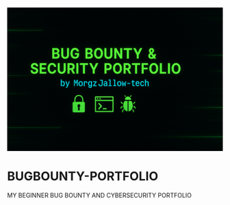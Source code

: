 <p align="center">
  <img src="assets/A_digital_graphic_banner_features_MorgzJallow-tech.png" alt="Bug Bounty & Security Portfolio Banner">
</p>

# BUGBOUNTY-PORTFOLIO
MY BEGINNER BUG BOUNTY AND CYBERSECURITY PORTFOLIO
